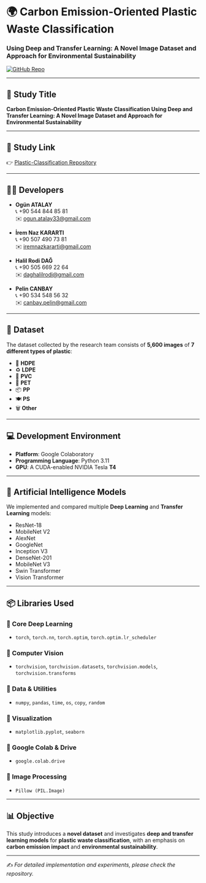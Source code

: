 # 🌍 Carbon Emission-Oriented Plastic Waste Classification  
### Using Deep and Transfer Learning: A Novel Image Dataset and Approach for Environmental Sustainability  

[![GitHub Repo](https://img.shields.io/badge/GitHub-Repository-blue?logo=github)](https://github.com/ogunatalay/Plastic-Classification)

---

## 📖 Study Title  
**Carbon Emission-Oriented Plastic Waste Classification Using Deep and Transfer Learning: A Novel Image Dataset and Approach for Environmental Sustainability**

---

## 🔗 Study Link  
👉 [Plastic-Classification Repository](https://github.com/ogunatalay/Plastic-Classification)

---

## 👨‍💻 Developers  

- **Ogün ATALAY**  
  📞 +90 544 844 85 81  
  ✉️ ogun.atalay33@gmail.com  

- **İrem Naz KARARTI**  
  📞 +90 507 490 73 81  
  ✉️ iremnazkararti@gmail.com  

- **Halil Rodi DAĞ**  
  📞 +90 505 669 22 64  
  ✉️ daghalilrodi@gmail.com  

- **Pelin CANBAY**  
  📞 +90 534 548 56 32  
  ✉️ canbay.pelin@gmail.com  

---

## 📂 Dataset  
The dataset collected by the research team consists of **5,600 images** of **7 different types of plastic**:  

- 🧴 **HDPE**  
- ♻️ **LDPE**  
- 🧪 **PVC**  
- 🍶 **PET**  
- 📦 **PP**  
- 🍽️ **PS**  
- 🗑️ **Other**

---

## 💻 Development Environment  
- **Platform**: Google Colaboratory  
- **Programming Language**: Python 3.11  
- **GPU**: A CUDA-enabled NVIDIA Tesla **T4**

---

## 🤖 Artificial Intelligence Models  
We implemented and compared multiple **Deep Learning** and **Transfer Learning** models:  

- ResNet-18  
- MobileNet V2  
- AlexNet  
- GoogleNet  
- Inception V3  
- DenseNet-201  
- MobileNet V3  
- Swin Transformer  
- Vision Transformer  

---

## 📦 Libraries Used  

### 🔹 Core Deep Learning  
- `torch`, `torch.nn`, `torch.optim`, `torch.optim.lr_scheduler`

### 🔹 Computer Vision  
- `torchvision`, `torchvision.datasets`, `torchvision.models`, `torchvision.transforms`

### 🔹 Data & Utilities  
- `numpy`, `pandas`, `time`, `os`, `copy`, `random`

### 🔹 Visualization  
- `matplotlib.pyplot`, `seaborn`

### 🔹 Google Colab & Drive  
- `google.colab.drive`

### 🔹 Image Processing  
- `Pillow (PIL.Image)`

---

## 📊 Objective  
This study introduces a **novel dataset** and investigates **deep and transfer learning models** for **plastic waste classification**, with an emphasis on **carbon emission impact** and **environmental sustainability**.

---

✍️ *For detailed implementation and experiments, please check the repository.*  

